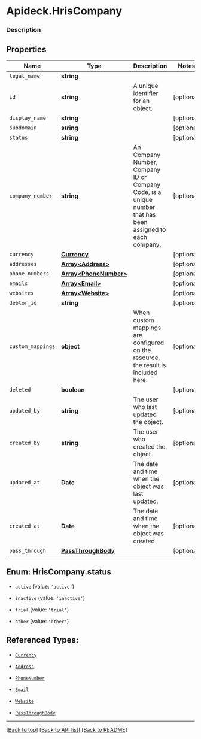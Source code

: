 # Apideck.HrisCompany

### Description

## Properties
Name | Type | Description | Notes
------------ | ------------- | ------------- | -------------
`legal_name` | **string** |  | 
`id` | **string** | A unique identifier for an object. | [optional] 
`display_name` | **string** |  | [optional] 
`subdomain` | **string** |  | [optional] 
`status` | **string** |  | [optional] 
`company_number` | **string** | An Company Number, Company ID or Company Code, is a unique number that has been assigned to each company. | [optional] 
`currency` | [**Currency**](Currency.md) |  | [optional] 
`addresses` | [**Array&lt;Address&gt;**](Address.md) |  | [optional] 
`phone_numbers` | [**Array&lt;PhoneNumber&gt;**](PhoneNumber.md) |  | [optional] 
`emails` | [**Array&lt;Email&gt;**](Email.md) |  | [optional] 
`websites` | [**Array&lt;Website&gt;**](Website.md) |  | [optional] 
`debtor_id` | **string** |  | [optional] 
`custom_mappings` | **object** | When custom mappings are configured on the resource, the result is included here. | [optional] 
`deleted` | **boolean** |  | [optional] 
`updated_by` | **string** | The user who last updated the object. | [optional] 
`created_by` | **string** | The user who created the object. | [optional] 
`updated_at` | **Date** | The date and time when the object was last updated. | [optional] 
`created_at` | **Date** | The date and time when the object was created. | [optional] 
`pass_through` | [**PassThroughBody**](PassThroughBody.md) |  | [optional] 





<a name="HrisCompanyStatus"></a>
## Enum: HrisCompany.status


* `active` (value: `'active'`)

* `inactive` (value: `'inactive'`)

* `trial` (value: `'trial'`)

* `other` (value: `'other'`)




## Referenced Types:






* [`Currency`](Currency.md)
* [`Address`](Address.md)
* [`PhoneNumber`](PhoneNumber.md)
* [`Email`](Email.md)
* [`Website`](Website.md)







* [`PassThroughBody`](PassThroughBody.md)

---

[[Back to top]](#) [[Back to API list]](../../../../README.md#documentation-for-api-endpoints) [[Back to README]](../../../../README.md)


